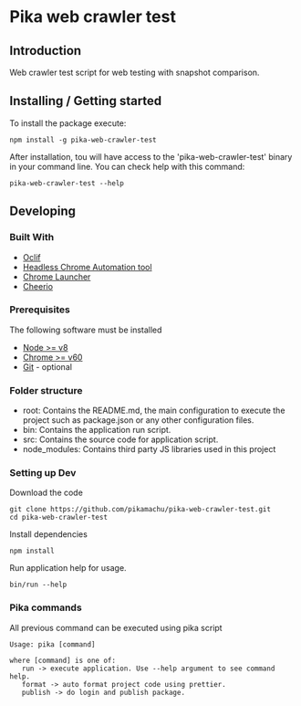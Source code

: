 # Pika web crawler test 

## Introduction

Web crawler test script for web testing with snapshot comparison.

## Installing / Getting started 

To install the package execute:
```
npm install -g pika-web-crawler-test
```

After installation, tou will have access to the 'pika-web-crawler-test' binary in your command line.
You can check help with this command:
```
pika-web-crawler-test --help
```

## Developing 
 
### Built With
* [Oclif](https://github.com/oclif/oclif)
* [Headless Chrome Automation tool](https://github.com/graphcool/chromeless)
* [Chrome Launcher](https://github.com/GoogleChrome/chrome-launcher)
* [Cheerio](https://github.com/cheeriojs/cheerio)

### Prerequisites
The following software must be installed
* [Node >= v8](https://nodejs.org/en/)
* [Chrome >= v60](https://www.google.com.mx/chrome/)
* [Git](https://git-scm.com/downloads) - optional

### Folder structure
* root: Contains the README.md, the main configuration to execute the project such as package.json or any other configuration files.
* bin: Contains the application run script.
* src: Contains the source code for application script.
* node_modules: Contains third party JS libraries used in this project

### Setting up Dev

Download the code
```
git clone https://github.com/pikamachu/pika-web-crawler-test.git
cd pika-web-crawler-test
```

Install dependencies
```
npm install
```

Run application help for usage.
```
bin/run --help
```

### Pika commands

All previous command can be executed using pika script

```shell
Usage: pika [command]

where [command] is one of:
   run -> execute application. Use --help argument to see command help.
   format -> auto format project code using prettier.
   publish -> do login and publish package.
```

